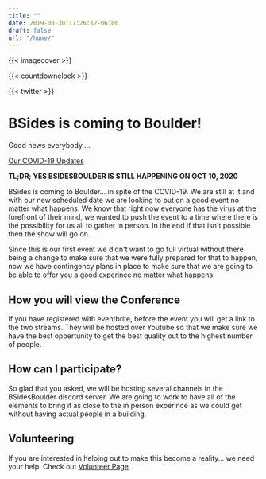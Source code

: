 ```yaml
---
title: ""
date: 2019-08-30T17:26:12-06:00
draft: false
url: "/home/"
---
```


{{< imagecover >}}

{{< countdownclock >}}

{{< twitter >}}

# BSides is coming to Boulder!

Good news everybody....

[Our COVID-19 Updates](/pages/covid19/)

**TL;DR; YES BSIDESBOULDER IS STILL HAPPENING ON OCT 10, 2020**

BSides is coming to Boulder... in spite of the COVID-19.  We are still at it and
with our new scheduled date we are looking to put on a good event no matter what
happens.  We know that right now everyone has the virus at the forefront of their
mind, we wanted to push the event to a time where there is the possibility for
us all to gather in person.  In the end if that isn't possible then the show
will go on.

Since this is our first event we didn't want to go full virtual without there
being a change to make sure that we were fully prepared for that to happen, now
we have contingency plans in place to make sure that we are going to be able to
offer you a good experince no matter what happens.

## How you will view the Conference 

If you have registered with eventbrite, before the event you will get a link to
the two streams.  They will be hosted over Youtube so that we make sure we have
the best oppertunity to get the best quality out to the highest number of
people.

## How can I participate?

So glad that you asked, we will be hosting several channels in the BSidesBoulder
discord server.  We are going to work to have all of the elements to bring it as
close to the in person experince as we could get without having actual people in
a building.

## Volunteering

If you are interested in helping out to make this become a reality... we need
your help.  Check out [Volunteer Page](/volunteers/)

